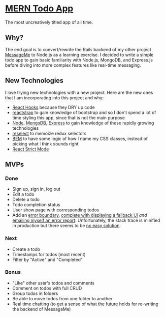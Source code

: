 # [MERN Todo App](https://todos-with-mern.herokuapp.com/#/)

The most uncreatively titled app of all time.

## Why?

The end goal is to convert/rewrite the Rails backend of my other project [MessageMe](http://github.com/andrewjgregory/MessageMe/) to Node.js as a learning exercise. I decided to write a simple todo app to gain basic familiarity with Node.js, MongoDB, and Express.js before diving into more complex features like real-time messaging.

## New Technologies

I love trying new technologies with a new project. Here are the new ones that I am incorporating into this project and why:

- [React Hooks](https://reactjs.org/docs/hooks-overview.html) because they DRY up code
- [reactstrap](https://github.com/reactstrap/reactstrap) to gain knowledge of bootstrap and so I don't spend a lot of time styling this app, since that is not the main purpose
- [Node](https://nodejs.org), [MongoDB](https://www.mongodb.com/), [Express](https://expressjs.com/) to gain knowledge of these rapidly growing technologies
- [reselect](https://github.com/reduxjs/reselect) to memoize redux selectors
- [BEM](https://css-tricks.com/bem-101/) to have some logic of how I name my CSS classes, instead of picking what I think sounds right
- [React Strict Mode](https://reactjs.org/docs/strict-mode.html)

## MVPs

### Done

- Sign up, sign in, log out
- Edit a todo
- Delete a todo
- Todo completion status
- User show page with corresponding todos
- Add an [error boundary](https://reactjs.org/docs/error-boundaries.html), [complete with displaying a fallback UI](https://github.com/AndrewJGregory/MERN-Todos/blob/master/frontend/src/components/ErrorBoundary.js) _and_ [emailing myself an error report](https://github.com/AndrewJGregory/MERN-Todos/blob/master/routes/api/emails.js). Unfortunately, the stack trace is minified in production but there seems to be [no easy solution](https://github.com/facebook/create-react-app/issues/3753).

### Next

- Create a todo
- Timestamps for todos (most recent)
- Filter by "Active" and "Completed"

### Bonus

- "Like" other user's todos and comments
- Comment on todos with full CRUD
- Group todos in folders
- Be able to move todos from one folder to another
- Real time chatting (to get a sense of what the future holds for re-writing the backend of MessageMe)

